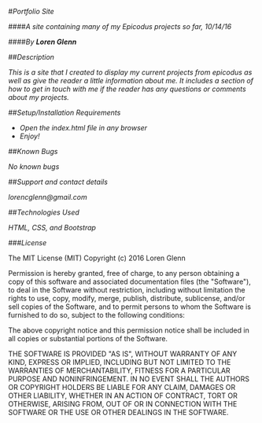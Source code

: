 #_Portfolio Site_

####_A site containing many of my Epicodus projects so far, 10/14/16_

####_By **Loren Glenn**_

##_Description_

_This is a site that I created to display my current projects from epicodus as well as give the reader a little information about me. It includes a section of how to get in touch with me if the reader has any questions or comments about my projects._

##_Setup/Installation Requirements_

* _Open the index.html file in any browser_
* _Enjoy!_

##_Known Bugs_

_No known bugs_

##_Support and contact details_

_lorencglenn@gmail.com_

##_Technologies Used_

_HTML, CSS, and Bootstrap_

###_License_

The MIT License (MIT)
Copyright (c) 2016 Loren Glenn

Permission is hereby granted, free of charge, to any person obtaining a copy of this software and associated documentation files (the "Software"), to deal in the Software without restriction, including without limitation the rights to use, copy, modify, merge, publish, distribute, sublicense, and/or sell copies of the Software, and to permit persons to whom the Software is furnished to do so, subject to the following conditions:

The above copyright notice and this permission notice shall be included in all copies or substantial portions of the Software.

THE SOFTWARE IS PROVIDED "AS IS", WITHOUT WARRANTY OF ANY KIND, EXPRESS OR IMPLIED, INCLUDING BUT NOT LIMITED TO THE WARRANTIES OF MERCHANTABILITY, FITNESS FOR A PARTICULAR PURPOSE AND NONINFRINGEMENT. IN NO EVENT SHALL THE AUTHORS OR COPYRIGHT HOLDERS BE LIABLE FOR ANY CLAIM, DAMAGES OR OTHER LIABILITY, WHETHER IN AN ACTION OF CONTRACT, TORT OR OTHERWISE, ARISING FROM, OUT OF OR IN CONNECTION WITH THE SOFTWARE OR THE USE OR OTHER DEALINGS IN THE SOFTWARE.
